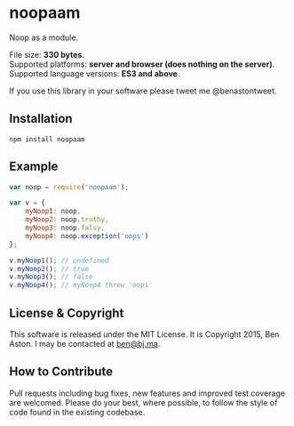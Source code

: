# noopaam

Noop as a module.

File size: **330 bytes**.<br/>
Supported platforms: **server and browser (does nothing on the server)**.<br/>
Supported language versions: **ES3 and above**.

If you use this library in your software please tweet me @benastontweet.

## Installation

```npm install noopaam```

## Example

```javascript
var noop = require('noopaam');

var v = {
	myNoop1: noop,
	myNoop2: noop.truthy,
	myNoop3: noop.falsy,
	myNoop4: noop.exception('oops')
};

v.myNoop1(); // undefined
v.myNoop2(); // true
v.myNoop3(); // false
v.myNoop4(); // myNoop4 threw 'oops'

```

## License & Copyright

This software is released under the MIT License. It is Copyright 2015, Ben Aston. I may be contacted at ben@bj.ma.

## How to Contribute

Pull requests including bug fixes, new features and improved test coverage are welcomed. Please do your best, where possible, to follow the style of code found in the existing codebase.